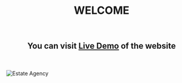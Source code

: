 <p align="center">
<h1 align="center"><strong>WELCOME</strong></h1><br>

<h2 align="center">You can visit <a align="center" href="https://baraa-201.github.io/DewiCoWebsite/" target="_blank">Live Demo</a> of the website</h2>
  
<br></br>
  <img alt="Estate Agency" src="https://firebasestorage.googleapis.com/v0/b/myportfoilo-1108f.appspot.com/o/Dewi.jpg?alt=media&token=09dde14e-6c52-4339-a698-77f76628a402">
</p>
